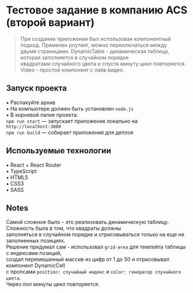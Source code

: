 # Тестовое задание в компанию ACS (второй вариант)
> При создании приложения был использован компонентный подход. Применен роутинг, можно переключаться между <br/>
> двумя страницами. DynamicTable - динамическая таблица, которая заполняется в случайном порядке <br/>
> квадратами случайного цвета и спустя минуту цикл повторяется. <br/>
> Video - простой компонент с лайв видео. <br/>

## Запуск проекта
▪️ Распакуйте архив <br/>
▪️ На компьютере должен быть установлен `node.js` <br/>
▪️ В корневой папке проекта:  <br/>
`npm run start` — запускает приложение локально на `http://localhost:3000` <br/>
`npm run build` — собирает приложения для деплоя <br/>


## Используемые технологии
▪ React + React Router<br/>
▪ TypeScript <br/>
▪ HTML5 <br/>
▪ CSS3 <br/>
▪ SASS <br/>


## Notes
 Самой сложное было - это реализовать динамическую таблицу. Сложность была  в том, что квадраты должны </br>
 заполняться в случайном порядке и отрисовываться только на еще не заполненных позициях. </br>
 Решение придумал сам - использовал `grid-area` для темлейта таблицы с индексами позиций, </br>
 создал перемешанный массив из цифр от 1 до 50 и отрисовывал компонент DynamicCell </br>
 с пропсами `position: случайный индекс` и `color: генератор случайного цвета`. </br>
 Через пол минуты цикл повторяется.
